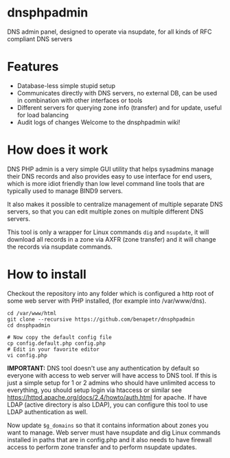 # dnsphpadmin
DNS admin panel, designed to operate via nsupdate, for all kinds of RFC compliant DNS servers

# Features
* Database-less simple stupid setup
* Communicates directly with DNS servers, no external DB, can be used in combination with other interfaces or tools
* Different servers for querying zone info (transfer) and for update, useful for load balancing
* Audit logs of changes
Welcome to the dnsphpadmin wiki!

# How does it work
DNS PHP admin is a very simple GUI utility that helps sysadmins manage their DNS records and also provides easy to use interface for end users, which is more idiot friendly than low level command line tools that are typically used to manage BIND9 servers.

It also makes it possible to centralize management of multiple separate DNS servers, so that you can edit multiple zones on multiple different DNS servers.

This tool is only a wrapper for Linux commands `dig` and `nsupdate`, it will download all records in a zone via AXFR (zone transfer) and it will change the records via nsupdate commands.

# How to install
Checkout the repository into any folder which is configured a http root of some web server with PHP installed, (for example into /var/www/dns).

```
cd /var/www/html
git clone --recursive https://github.com/benapetr/dnsphpadmin
cd dnsphpadmin

# Now copy the default config file
cp config.default.php config.php
# Edit in your favorite editor
vi config.php
```

**IMPORTANT:** DNS tool doesn't use any authentication by default so everyone with access to web server will have access to DNS tool. If this is just a simple setup for 1 or 2 admins who should have unlimited access to everything, you should setup login via htaccess or similar see https://httpd.apache.org/docs/2.4/howto/auth.html for apache. If have LDAP (active directory is also LDAP), you can configure this tool to use LDAP authentication as well.

Now update `$g_domains` so that it contains information about zones you want to manage. Web server must have nsupdate and dig Linux commands installed in paths that are in config.php and it also needs to have firewall access to perform zone transfer and to perform nsupdate updates.

